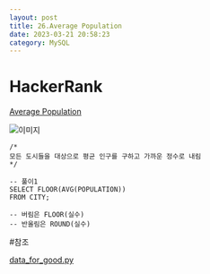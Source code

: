 ```yaml
---
layout: post
title: 26.Average Population
date: 2023-03-21 20:58:23 
category: MySQL
---
```


# HackerRank 
[Average Population](https://www.hackerrank.com/challenges/average-population/problem?isFullScreen=true)    

![이미지](https://s3.amazonaws.com/hr-challenge-images/8137/1449729804-f21d187d0f-CITY.jpg)  

```MySQL
/*
모든 도시들을 대상으로 평균 인구를 구하고 가까운 정수로 내림
*/

-- 풀이1
SELECT FLOOR(AVG(POPULATION))
FROM CITY;

-- 버림은 FLOOR(실수)
-- 반올림은 ROUND(실수)

``` 
#참조

[data_for_good.py](https://velog.io/@tolerance/TIL-%EC%88%AB%EC%9E%90%ED%95%A8%EC%88%98-ROUND-FLOOR-CEIL-and-TRUNCATE)